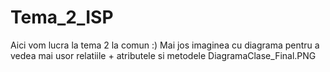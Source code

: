 # Tema_2_ISP
Aici vom lucra la tema 2 la comun :)
Mai jos imaginea cu diagrama pentru a vedea mai usor relatiile + atributele si metodele
DiagramaClase_Final.PNG
